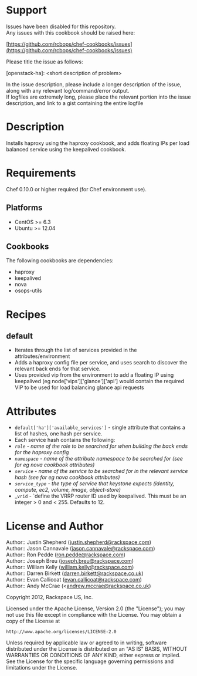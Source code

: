 Support
=======

Issues have been disabled for this repository.  
Any issues with this cookbook should be raised here:

[https://github.com/rcbops/chef-cookbooks/issues](https://github.com/rcbops/chef-cookbooks/issues)

Please title the issue as follows:

[openstack-ha]: \<short description of problem\>

In the issue description, please include a longer description of the issue, along with any relevant log/command/error output.  
If logfiles are extremely long, please place the relevant portion into the issue description, and link to a gist containing the entire logfile

Description
===========

Installs haproxy using the haproxy cookbook, and adds floating IPs per load balanced service using the keepalived cookbook.


Requirements
============

Chef 0.10.0 or higher required (for Chef environment use).

Platforms
--------

* CentOS >= 6.3
* Ubuntu >= 12.04

Cookbooks
---------

The following cookbooks are dependencies:

* haproxy
* keepalived
* nova
* osops-utils

Recipes
=======

default
----
- Iterates through the list of services provided in the attributes/environment
- Adds a haproxy config file per service, and uses search to discover the relevant back ends for that service.
- Uses provided vip from the environment to add a floating IP using keepalived (eg node['vips']['glance']['api'] would contain the required VIP to be used for load balancing glance api requests


Attributes
==========

* `default['ha']['available_services']` - single attribute that contains a list of hashes, one hash per service.  
* Each service hash contains the following:  
 * _`role` - name of the role to be searched for when building the back ends for the haproxy config_
 * _`namespace` - name of the attribute namespace to be searched for (see for eg nova cookbook attributes)_
 * _`service` - name of the service to be searched for in the relevant service hash (see for eg nova cookbook attributes)_
 * _`service_type` - the type of service that keystone expects (identity, compute, ec2, volume, image, object-store)_
 * _`vrid` - `define the VRRP router ID used by keepalived.  This must be an integer > 0 and < 255.  Defaults to 12.


License and Author
==================

Author:: Justin Shepherd (<justin.shepherd@rackspace.com>)  
Author:: Jason Cannavale (<jason.cannavale@rackspace.com>)  
Author:: Ron Pedde (<ron.pedde@rackspace.com>)  
Author:: Joseph Breu (<joseph.breu@rackspace.com>)  
Author:: William Kelly (<william.kelly@rackspace.com>)  
Author:: Darren Birkett (<darren.birkett@rackspace.co.uk>)  
Author:: Evan Callicoat (<evan.callicoat@rackspace.com>)  
Author:: Andy McCrae (<andrew.mccrae@rackspace.co.uk)  

Copyright 2012, Rackspace US, Inc.

Licensed under the Apache License, Version 2.0 (the "License");
you may not use this file except in compliance with the License.
You may obtain a copy of the License at

    http://www.apache.org/licenses/LICENSE-2.0

Unless required by applicable law or agreed to in writing, software
distributed under the License is distributed on an "AS IS" BASIS,
WITHOUT WARRANTIES OR CONDITIONS OF ANY KIND, either express or implied.
See the License for the specific language governing permissions and
limitations under the License.
